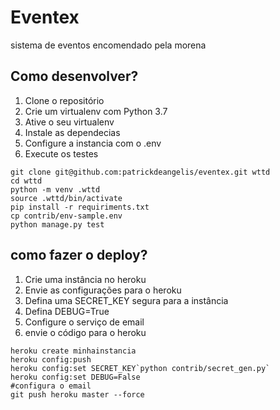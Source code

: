 # Eventex

sistema de eventos encomendado pela morena

## Como desenvolver?
1. Clone o repositório
2. Crie um virtualenv com Python 3.7
3. Ative o seu virtualenv
4. Instale as dependecias
5. Configure a instancia com o .env
6. Execute os testes

```console
git clone git@github.com:patrickdeangelis/eventex.git wttd
cd wttd
python -m venv .wttd
source .wttd/bin/activate
pip install -r requiriments.txt
cp contrib/env-sample.env
python manage.py test
```

## como fazer o deploy?
1. Crie uma instância no heroku
2. Envie as configurações para o heroku
3. Defina uma SECRET_KEY segura para a instância
4. Defina DEBUG=True
5. Configure o serviço de email
6. envie o código para o heroku

```console
heroku create minhainstancia
heroku config:push
heroku config:set SECRET_KEY`python contrib/secret_gen.py`
heroku config:set DEBUG=False
#configura o email
git push heroku master --force
```      